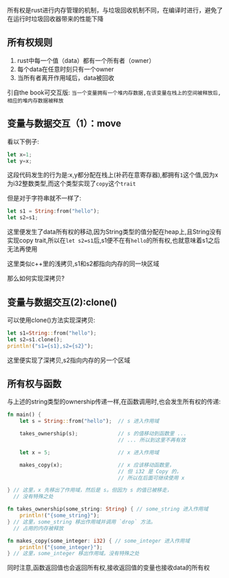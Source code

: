 
所有权是rust进行内存管理的机制，与垃圾回收机制不同，在编译时进行，避免了在运行时垃圾回收器带来的性能下降

## 所有权规则

1. rust中每一个值（data）都有一个所有者（owner）
2. 每个data在任意时刻只有一个owner
3. 当所有者离开作用域后，data被回收

引自the book可交互版:
`当一个变量拥有一个堆内存数据,在该变量在栈上的空间被释放后,相应的堆内存数据被释放`
## 变量与数据交互（1）：move

看以下例子:

```rust
let x=1;
let y=x;
```

这段代码发生的行为是:x,y都分配在栈上(补药在意寄存器),都拥有`1`这个值,因为x为i32整数类型,而这个类型实现了`copy`这个`trait`

但是对于字符串就不一样了:

```rust
let s1 = String:from("hello");
let s2=s1;
```

这里便发生了data所有权的移动,因为String类型的值分配在heap上,且String没有实现copy trait,所以在`let s2=s1`后,s1便不在有`hello`的所有权,也就意味着s1之后无法再使用

这里类似c++里的浅拷贝,s1和s2都指向内存的同一块区域

那么如何实现深拷贝?

## 变量与数据交互(2):clone()

可以使用clone()方法实现深拷贝:

```rust
let s1=String::from("hello");
let s2=s1.clone();
println!("s1={s1},s2={s2}");
```

这里便实现了深拷贝,s2指向内存的另一个区域

## 所有权与函数

与上述的string类型的ownership传递一样,在函数调用时,也会发生所有权的传递:

```rust
fn main() {
    let s = String::from("hello");  // s 进入作用域

    takes_ownership(s);             // s 的值移动到函数里 ...
                                    // ... 所以到这里不再有效

    let x = 5;                      // x 进入作用域

    makes_copy(x);                  // x 应该移动函数里，
                                    // 但 i32 是 Copy 的，
                                    // 所以在后面可继续使用 x

} // 这里，x 先移出了作用域，然后是 s。但因为 s 的值已被移走，
  // 没有特殊之处

fn takes_ownership(some_string: String) { // some_string 进入作用域
    println!("{some_string}");
} // 这里，some_string 移出作用域并调用 `drop` 方法。
  // 占用的内存被释放

fn makes_copy(some_integer: i32) { // some_integer 进入作用域
    println!("{some_integer}");
} // 这里，some_integer 移出作用域。没有特殊之处
```

同时注意,函数返回值也会返回所有权,接收返回值的变量也接收data的所有权

